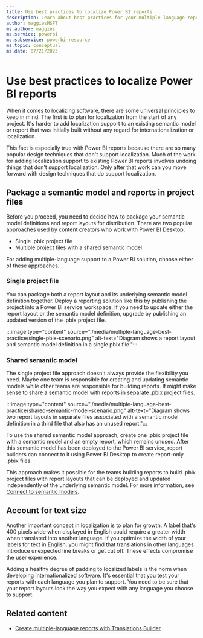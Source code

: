 ```yaml
---
title: Use best practices to localize Power BI reports
description: Learn about best practices for your multiple-language report projects, such as allowing for text size, and packaging reports.
author: maggiesMSFT   
ms.author: maggies
ms.service: powerbi
ms.subservice: powerbi-resource
ms.topic: conceptual
ms.date: 07/21/2023
---
```

# Use best practices to localize Power BI reports

When it comes to localizing software, there are some universal principles to keep in mind. The first is to plan for localization from the start of any project. It's harder to add localization support to an existing semantic model or report that was initially built without any regard for internationalization or localization.

This fact is especially true with Power BI reports because there are so many popular design techniques that don't support localization. Much of the work for adding localization support to existing Power BI reports involves undoing things that don't support localization. Only after that work can you move forward with design techniques that do support localization.

## Package a semantic model and reports in project files

Before you proceed, you need to decide how to package your semantic model definitions and report layouts for distribution. There are two popular approaches used by content creators who work with Power BI Desktop.

- Single .pbix project file
- Multiple project files with a shared semantic model

For adding multiple-language support to a Power BI solution, choose either of these approaches.

### Single project file

You can package both a report layout and its underlying semantic model definition together. Deploy a reporting solution like this by publishing the project into a Power BI service workspace. If you need to update either the report layout or the semantic model definition, upgrade by publishing an updated version of the .pbix project file.

:::image type="content" source="./media/multiple-language-best-practice/single-pbix-scenario.png" alt-text="Diagram shows a report layout and semantic model definition in a single pbix file.":::

### Shared semantic model

The single project file approach doesn't always provide the flexibility you need. Maybe one team is responsible for creating and updating semantic models while other teams are responsible for building reports. It might make sense to share a semantic model with reports in separate .pbix project files.

:::image type="content" source="./media/multiple-language-best-practice/shared-semantic-model-scenario.png" alt-text="Diagram shows two report layouts in separate files associated with a semantic model definition in a third file that also has an unused report.":::

To use the shared semantic model approach, create one .pbix project file with a semantic model and an empty report, which remains unused. After this semantic model has been deployed to the Power BI service, report builders can connect to it using Power BI Desktop to create report-only .pbix files.

This approach makes it possible for the teams building reports to build .pbix project files with report layouts that can be deployed and updated independently of the underlying semantic model. For more information, see [Connect to semantic models](../connect-data/desktop-report-lifecycle-datasets.md).

## Account for text size

Another important concept in localization is to plan for growth. A label that's 400 pixels wide when displayed in English could require a greater width when translated into another language. If you optimize the width of your labels for text in English, you might find that translations in other languages introduce unexpected line breaks or get cut off. These effects compromise the user experience.

Adding a healthy degree of padding to localized labels is the norm when developing internationalized software. It's essential that you test your reports with each language you plan to support. You need to be sure that your report layouts look the way you expect with any language you choose to support.

## Related content

- [Create multiple-language reports with Translations Builder](translation-builder.md)

